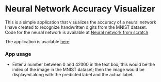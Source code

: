# Neural Network Accuracy Visualizer

This is a simple application that visualizes the accuracy of a neural network I have created to recognize handwritten digits from the MNIST dataset. Code for the neural network is available at [Neural network from scratch](https://github.com/kannanjayachandran/ML-Models/tree/main/Handwriting%20Recognizer)

The application is available [here](https://kannanjayachandran-nn-accuracy-visualizer-app-q4u6eo.streamlit.app/)

### App usage

- Enter a number between 0 and 42000 in the text box, this would be the index of the image in the MNIST dataset; then the image would be displayed along with the predicted label and the actual label.
